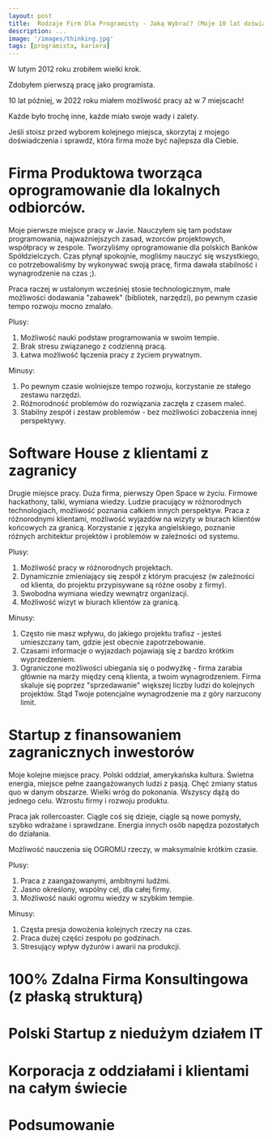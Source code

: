 ```yaml
---
layout: post
title:  Rodzaje Firm Dla Programisty - Jaką Wybrać? (Moje 10 lat doświadczenia)
description: ...
image: '/images/thinking.jpg'
tags: [programista, kariera]
---
```



W lutym 2012 roku zrobiłem wielki krok.

Zdobyłem pierwszą pracę jako programista.

10 lat później, w 2022 roku miałem możliwość pracy aż w 7 miejscach!

Każde było trochę inne, każde miało swoje wady i zalety.

Jeśli stoisz przed wyborem kolejnego miejsca, skorzytaj z mojego doświadczenia i sprawdź, która firma może być najlepsza dla Ciebie.


# Firma Produktowa tworząca oprogramowanie dla lokalnych odbiorców.

Moje pierwsze miejsce pracy w Javie. Nauczyłem się tam podstaw programowania, najważniejszych zasad, wzorców projektowych, współpracy w zespole.
Tworzyliśmy oprogramowanie dla polskich Banków Spółdzielczych. Czas płynął spokojnie, mogliśmy nauczyć się wszystkiego, co potrzebowaliśmy by wykonywać swoją pracę, firma dawała stabilność i wynagrodzenie na czas ;).

Praca raczej w ustalonym wcześniej stosie technologicznym, małe możliwości dodawania "zabawek" (bibliotek, narzędzi), po pewnym czasie tempo rozwoju mocno zmalało.

Plusy:
1. Możliwość nauki podstaw programowania w swoim tempie.
2. Brak stresu związanego z codzienną pracą.
3. Łatwa możliwość łączenia pracy z życiem prywatnym.

Minusy:
1. Po pewnym czasie wolniejsze tempo rozwoju, korzystanie ze stałego zestawu narzędzi.
2. Różnorodność problemów do rozwiązania zaczęła z czasem maleć.
3. Stabilny zespół i zestaw problemów - bez możliwości zobaczenia innej perspektywy.


# Software House z klientami z zagranicy

Drugie miejsce pracy. Duża firma, pierwszy Open Space w życiu. Firmowe hackathony, talki, wymiana wiedzy. Ludzie pracujący w różnorodnych technologiach, możliwość poznania całkiem innych perspektyw. Praca z różnorodnymi klientami, możliwość wyjazdów na wizyty w biurach klientów końcowych za granicą.
Korzystanie z języka angielskiego, poznanie różnych architektur projektów i problemów w zależności od systemu.

Plusy:
1. Możliwość pracy w różnorodnych projektach.
2. Dynamicznie zmieniający się zespół z którym pracujesz (w zależności od klienta, do projektu przypisywane są różne osoby z firmy).
3. Swobodna wymiana wiedzy wewnątrz organizacji.
4. Możliwość wizyt w biurach klientów za granicą.

Minusy:
1. Często nie masz wpływu, do jakiego projektu trafisz - jesteś umieszczany tam, gdzie jest obecnie zapotrzebowanie.
2. Czasami informacje o wyjazdach pojawiają się z bardzo krótkim wyprzedzeniem.
3. Ograniczone możliwości ubiegania się o podwyżkę - firma zarabia głównie na marży między ceną klienta, a twoim wynagrodzeniem. Firma skaluje się poprzez "sprzedawanie" większej liczby ludzi do kolejnych projektów. Stąd Twoje potencjalne wynagrodzenie ma z góry narzucony limit.


# Startup z finansowaniem zagranicznych inwestorów

Moje kolejne miejsce pracy. Polski oddział, amerykańska kultura. Świetna energia, miejsce pełne zaangażowanych ludzi z pasją.
Chęć zmiany status quo w danym obszarze. Wielki wróg do pokonania. Wszyscy dążą do jednego celu. Wzrostu firmy i rozwoju produktu.

Praca jak rollercoaster. Ciągle coś się dzieje, ciągle są nowe pomysły, szybko wdrażane i sprawdzane. Energia innych osób napędza pozostałych do działania.

Możliwość nauczenia się OGROMU rzeczy, w maksymalnie krótkim czasie.

Plusy:
1. Praca z zaangażowanymi, ambitnymi ludźmi.
2. Jasno określony, wspólny cel, dla całej firmy.
3. Możliwość nauki ogromu wiedzy w szybkim tempie.

Minusy:
1. Częsta presja dowożenia kolejnych rzeczy na czas.
2. Praca dużej części zespołu po godzinach.
3. Stresujący wpływ dyżurów i awarii na produkcji.


# 100% Zdalna Firma Konsultingowa (z płaską strukturą)


# Polski Startup z niedużym działem IT


# Korporacja z oddziałami i klientami na całym świecie



# Podsumowanie

